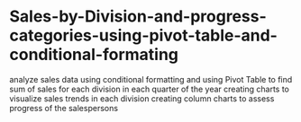 # Sales-by-Division-and-progress-categories-using-pivot-table-and-conditional-formating
analyze sales data using conditional formatting and using Pivot Table to find sum of sales for each division in each quarter of the year
creating charts to visualize sales trends in each division
creating column charts to assess progress of the salespersons 
